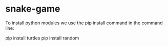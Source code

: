 # snake-game
To install python modules we use the pip install command in the command line:

pip install turtles
pip install random

